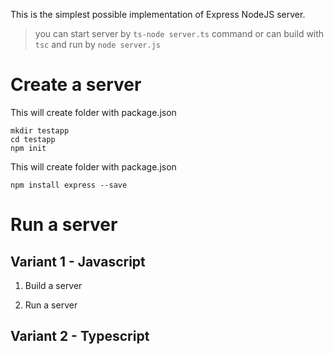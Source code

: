 This is the simplest possible implementation of Express NodeJS server.

> you can start server by `ts-node server.ts` command or can build with `tsc` and run by `node server.js`



# Create a server

This will create folder with package.json

```Shell
mkdir testapp
cd testapp
npm init
```

This will create folder with package.json

```Shell
npm install express --save
```

# Run a server

## Variant 1 - Javascript

1. Build a server



2. Run a server

## Variant 2 - Typescript